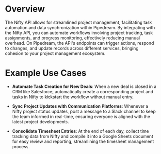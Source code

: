 # Overview

The Nifty API allows for streamlined project management, facilitating task automation and data synchronization within Pipedream. By integrating with the Nifty API, you can automate workflows involving project tracking, task assignments, and progress monitoring, effectively reducing manual overhead. On Pipedream, the API's endpoints can trigger actions, respond to changes, and update records across different services, bringing cohesion to your project management ecosystem.

# Example Use Cases

- **Automate Task Creation for New Deals**: When a new deal is closed in a CRM like Salesforce, automatically create a corresponding project and tasks in Nifty to kickstart the workflow without manual entry.

- **Sync Project Updates with Communication Platforms**: Whenever a Nifty project status updates, post a message to a Slack channel to keep the team informed in real-time, ensuring everyone is aligned with the latest project developments.

- **Consolidate Timesheet Entries**: At the end of each day, collect time tracking data from Nifty and compile it into a Google Sheets document for easy review and reporting, streamlining the timesheet management process.
